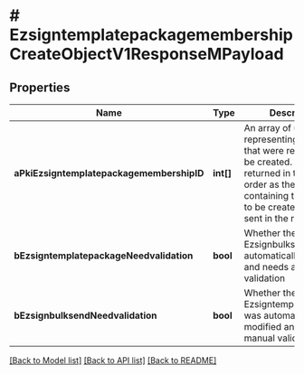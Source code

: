 # # EzsigntemplatepackagemembershipCreateObjectV1ResponseMPayload

## Properties

Name | Type | Description | Notes
------------ | ------------- | ------------- | -------------
**aPkiEzsigntemplatepackagemembershipID** | **int[]** | An array of unique IDs representing the object that were requested to be created.  They are returned in the same order as the array containing the objects to be created that was sent in the request. |
**bEzsigntemplatepackageNeedvalidation** | **bool** | Whether the Ezsignbulksend was automatically modified and needs a manual validation |
**bEzsignbulksendNeedvalidation** | **bool** | Whether the Ezsigntemplatepackage was automatically modified and needs a manual validation |

[[Back to Model list]](../../README.md#models) [[Back to API list]](../../README.md#endpoints) [[Back to README]](../../README.md)
